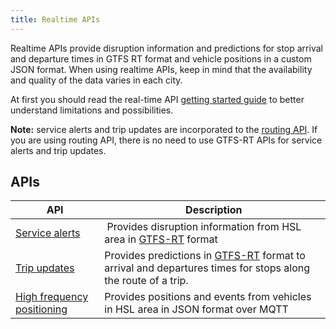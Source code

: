```yaml
---
title: Realtime APIs
---
```


Realtime APIs provide disruption information and predictions for stop arrival and departure times in GTFS RT format and vehicle positions in a custom JSON format. When using realtime APIs, keep in mind that the availability and quality of the data varies in each city.  

At first you should read the real-time API [getting started guide](./1-getting-started/) to better understand limitations and possibilities.

**Note:** service alerts and trip updates are incorporated to the [routing API](../1-routing-api/). If you are using routing API, there is no need to use GTFS-RT APIs for service alerts and trip updates.

## APIs

| API                                                | Description            |
|----------------------------------------------------|------------------------|
| [Service alerts](./service-alerts/)                | Provides disruption information from HSL area in [GTFS-RT](https://developers.google.com/transit/gtfs-realtime/) format
| [Trip updates](./trip-updates/)                    | Provides predictions in [GTFS-RT](https://developers.google.com/transit/gtfs-realtime/) format to arrival and departures times for stops along the route of a trip.
| [High frequency positioning](./vehicle-positions/) | Provides positions and events from vehicles in HSL area in JSON format over MQTT
